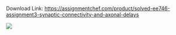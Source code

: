 Download Link: https://assignmentchef.com/product/solved-ee746-assignment3-synaptic-connectivity-and-axonal-delays
<br>
<img decoding="async" data-recalc-dims="1" data-src="https://i0.wp.com/www.ankitcodinghub.com/wp-content/uploads/2021/03/276.png?w=980&amp;ssl=1" class="lazyload" src="data:image/gif;base64,R0lGODlhAQABAAAAACH5BAEKAAEALAAAAAABAAEAAAICTAEAOw==">

 <noscript>

  <img decoding="async" src="https://i0.wp.com/www.ankitcodinghub.com/wp-content/uploads/2021/03/276.png?w=980&amp;ssl=1" data-recalc-dims="1">

 </noscript>


